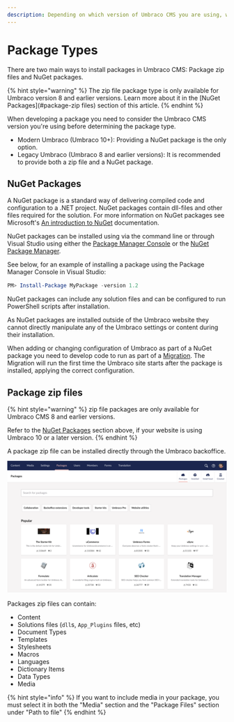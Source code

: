 ```yaml
---
description: Depending on which version of Umbraco CMS you are using, we distinguish between two package types, NuGet packages, and Package ZIP files.
---
```


# Package Types

There are two main ways to install packages in Umbraco CMS: Package zip files and NuGet packages.

{% hint style="warning" %}
The zip file package type is only available for Umbraco version 8 and earlier versions. Learn more about it in the [NuGet Packages](#package-zip files) section of this article.
{% endhint %}

When developing a package you need to consider the Umbraco CMS version you're using before determining the package type.

* Modern Umbraco (Umbraco 10+): Providing a NuGet package is the only option.
* Legacy Umbraco (Umbraco 8 and earlier versions): It is recommended to provide both a zip file and a NuGet package.

## NuGet Packages

A NuGet package is a standard way of delivering compiled code and configuration to a .NET project. NuGet packages contain dll-files and other files required for the solution. For more information on NuGet packages see Microsoft's [An introduction to NuGet](https://docs.microsoft.com/en-us/nuget/what-is-nuget) documentation.

NuGet packages can be installed using via the command line or through Visual Studio using either the [Package Manager Console](https://docs.microsoft.com/en-us/nuget/consume-packages/install-use-packages-powershell) or the [NuGet Package Manager](https://learn.microsoft.com/en-us/nuget/consume-packages/install-use-packages-visual-studio).

See below, for an example of installing a package using the Package Manager Console in Visual Studio:

```powershell
PM> Install-Package MyPackage -version 1.2
```

NuGet packages can include any solution files and can be configured to run PowerShell scripts after installation.

As NuGet packages are installed outside of the Umbraco website they cannot directly manipulate any of the Umbraco settings or content during their installation.

When adding or changing configuration of Umbraco as part of a NuGet package you need to develop code to run as part of a [Migration](../database.md). The Migration will run the first time the Umbraco site starts after the package is installed, applying the correct configuration.

## Package zip files

{% hint style="warning" %}
zip file packages are only available for Umbraco CMS 8 and earlier versions.

Refer to the [NuGet Packages](#nuget-packages) section above, if your website is using Umbraco 10 or a later version.
{% endhint %}

A package zip file can be installed directly through the Umbraco backoffice.

![Zip packages can be installed via the Umbraco backoffice package section](../../../../10/umbraco-cms/extending/packages/images/backoffice-package-section.png)

Packages zip files can contain:

* Content
* Solutions files (`dll`s, `App_Plugins` files, etc)
* Document Types
* Templates
* Stylesheets
* Macros
* Languages
* Dictionary Items
* Data Types
* Media

{% hint style="info" %}
If you want to include media in your package, you must select it in both the "Media" section and the "Package Files" section under "Path to file"
{% endhint %}
